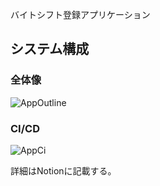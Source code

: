 バイトシフト登録アプリケーション

## システム構成
### 全体像
![AppOutline](https://user-images.githubusercontent.com/17682207/173622240-7e9a807c-3b6c-4680-b13f-ca54ded6832d.png)

### CI/CD
![AppCi](https://user-images.githubusercontent.com/17682207/173622217-b0073646-d3b5-439b-b963-91bea1bc0d9b.png)


詳細はNotionに記載する。

